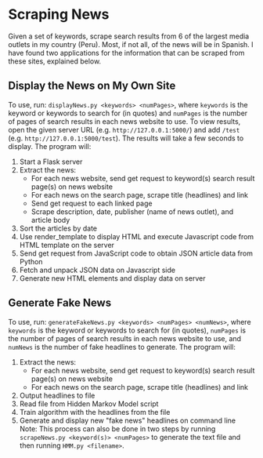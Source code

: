 # Scraping News

Given a set of keywords, scrape search results from 6 of the largest media outlets in my country (Peru). Most, if not all, of the news will be in Spanish.
I have found two applications for the information that can be scraped from these sites, explained below.

## Display the News on My Own Site
To use, run: `displayNews.py <keywords> <numPages>`, where `keywords` is the keyword or keywords to search for (in quotes) and `numPages` is the number of pages of search results in each news website to use. To view results, open the given server URL (e.g. `http://127.0.0.1:5000/`) and add `/test` (e.g. `http://127.0.0.1:5000/test`). The results will take a few seconds to display.
The program will:
1. Start a Flask server
2. Extract the news:
    * For each news website, send get request to keyword(s) search result page(s) on news website
    * For each news on the search page, scrape title (headlines) and link
    * Send get request to each linked page
    * Scrape description, date, publisher (name of news outlet), and article body
3. Sort the articles by date
4. Use render_template to display HTML and execute Javascript code from HTML template on the server
5. Send get request from JavaScript code to obtain JSON article data from Python
6. Fetch and unpack JSON data on Javascript side
7. Generate new HTML elements and display data on server

## Generate Fake News
To use, run: `generateFakeNews.py <keywords> <numPages> <numNews>`, where `keywords` is the keyword or keywords to search for (in quotes), `numPages` is the number of pages of search results in each news website to use, and `numNews` is the number of fake headlines to generate.
The program will:
1. Extract the news:
    * For each news website, send get request to keyword(s) search result page(s) on news website
    * For each news on the search page, scrape title (headlines) and link
2. Output headlines to file
3. Read file from Hidden Markov Model script
4. Train algorithm with the headlines from the file
5. Generate and display new "fake news" headlines on command line
Note: This process can also be done in two steps by running `scrapeNews.py <keyword(s)> <numPages>` to generate the text file and then running `HMM.py <filename>`.
